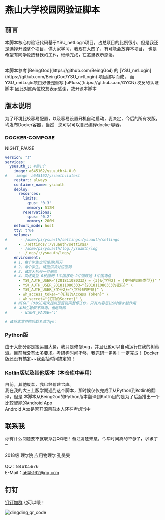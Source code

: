 # 燕山大学校园网验证脚本

## 前言

本脚本核心的验证代码基于YSU_netLogin项目，占总项目的比例很小，但是我还是选择开源整个项目，供大家学习，我现在大四了，有可能会放弃本项目，
也是希望有同学能接替我的工作，继续完成，在这里表示感谢。

<br>
本脚本参考 [BeingGod](https://github.com/BeingGod)
的 [YSU_netLogin](https://github.com/BeingGod/YSU_netLogin) 项目编写而成，
而YSU_netLogin项目好像是重写 [oPluss](https://github.com/OYCN) 校友的认证脚本
因此对这两位校友表示感谢，故开源本脚本

## 版本说明

为了环境比较容易配置，以及容易设置开机自动启动，我决定，今后的所有发版，均发布Docker容器，当然，您可以可以自己编译docker容器。

### DOCKER-COMPOSE
NIGHT_PAUSE
```YAML
version: "3"
services:
  ysuauth_1: #第1个
    image: a645162/ysuauth:4.0.0
#    image: a645162/ysuauth:latest
    restart: always
    container_name: ysuauth
    deploy:
      resources:
        limits:
          cpus: '0.3'
          memory: 512M
        reservations:
          cpus: '0.2'
          memory: 200M
    network_mode: host
    tty: true
    volumes:
#      - /home/pi/ysuauth/settings:/ysuauth/settings
      - ./settings/:/ysuauth/settings/
#      - /home/pi/ysuauth/log:/ysuauth/log
      - ./logs/:/ysuauth/logs/
    environment:
    # 1、每个学生之间使用&隔开
    # 2、每个学生，请提供其对应密码
    # 3、请将大括号一并删除
    # 4、网络类型 0校园网 1中国移动 2中国联通 3中国电信
      - YSU_AUTH_USER="{201811080333} = {3}&{学号2} = {支持的网络类型}}" \
      - YSU_AUTH_USER_201811080333="{201811080333的密码}" \
      - YSU_AUTH_USER_{学号2}="{学号2的密码}" \
      - wh_access_token="{钉钉的Access Token}" \
      - wh_secret="{钉钉的Secret}" \
    # NIGHT_PAUSE用来控制是否夜间暂停工作，只有内容是1的时候才起作用
    # 本科生暑假不断电，但是断网
#      - NIGHT_PAUSE="1"

# 请将本文件的后戳名改为yml
```

### Python版

由于大部分都是搬运自大佬，我只是修复bug，并且让他可以自动运行在我的树莓派。目前我没有太多要求。考研狗时间不够，我完研一定奥！一定完成！
Docker版还没有搞定~~我会抽时间搞定的！

### Kotlin版以及其他版本（本仓库中弃用）
目前，其他版本，我已经新建仓库。
<br>
我在我的大三上版学期遇到这个脚本，那时候仅仅完成了从Python到Kotlin的翻译，但是
本脚本从BeingGod的Python版本翻译到Kotlin目的是为了后面推出一个比较智能的Android App
<br>
Android App是否开源目前本人还在考虑当中

## 联系我
你有什么问题要不就联系我QQ吧！备注清楚来意，今年时间真的不够了，求求了~
<br><br>
2018级 理学院 应用物理学 孔昊旻
<br><br>
QQ：846155976
<br>
E-Mail：a645162@qq.com

## 钉钉
[钉钉加群](https://h5.dingtalk.com/circle/healthCheckin.html?corpId=ding99dabd69bc14820726501c2c33ba7dcb)
也可以哦！

![dingding_qr_code](img/WechatIMG725.jpg)
